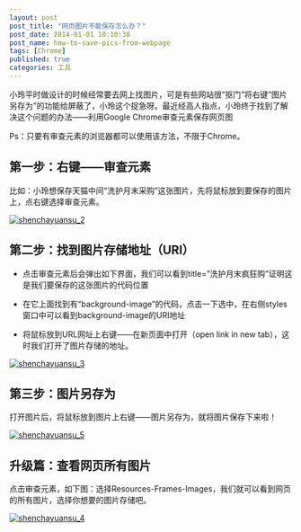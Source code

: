```yaml
---
layout: post
post_title: "网页图片不能保存怎么办？"
post_date: 2014-01-01 10:10:38
post_name: how-to-save-pics-from-webpage
tags: [Chrome]
published: true
categories: 工具
---
```


小玲平时做设计的时候经常要去网上找图片，可是有些网站很“抠门”将右键“图片另存为”的功能给屏蔽了，小玲这个捉急呀。最近经高人指点，小玲终于找到了解决这个问题的办法——利用Google Chrome审查元素保存网页图

Ps：只要有审查元素的浏览器都可以使用该方法，不限于Chrome。

## 第一步：右键——审查元素

比如：小玲想保存天猫中间“洗护月末采购”这张图片，先将鼠标放到要保存的图片上，点右键选择审查元素。

[![shenchayuansu_2](http://7arnhx.com1.z0.glb.clouddn.com/wp-content/uploads/2013/12/shenchayuansu_2.jpg)](http://7arnhx.com1.z0.glb.clouddn.com/wp-content/uploads/2013/12/shenchayuansu_2.jpg)

## 第二步：找到图片存储地址（URl）

*   点击审查元素后会弹出如下界面，我们可以看到title=”洗护月末疯狂购”证明这是我们要保存的这张图片的代码位置

*   在它上面找到有“background-image”的代码，点击一下选中，在右侧styles窗口中可以看到background-image的URI地址

*   将鼠标放到URL网址上右键——在新页面中打开（open link in new tab），这时我们打开了图片存储的地址。

[![shenchayuansu_3](http://7arnhx.com1.z0.glb.clouddn.com/wp-content/uploads/2013/12/shenchayuansu_3.jpg)](http://7arnhx.com1.z0.glb.clouddn.com/wp-content/uploads/2013/12/shenchayuansu_3.jpg)

## 第三步：图片另存为

打开图片后，将鼠标放到图片上右键——图片另存为，就将图片保存下来啦！

[![shenchayuansu_5](http://7arnhx.com1.z0.glb.clouddn.com/wp-content/uploads/2013/12/shenchayuansu_5.jpg)](http://7arnhx.com1.z0.glb.clouddn.com/wp-content/uploads/2013/12/shenchayuansu_5.jpg)

## 升级篇：查看网页所有图片

点击审查元素，如下图：选择Resources-Frames-Images，我们就可以看到网页的所有图片，选择你想要的图片存储吧。

[![shenchayuansu_4](http://7arnhx.com1.z0.glb.clouddn.com/wp-content/uploads/2013/12/shenchayuansu_4.jpg)](http://7arnhx.com1.z0.glb.clouddn.com/wp-content/uploads/2013/12/shenchayuansu_4.jpg)